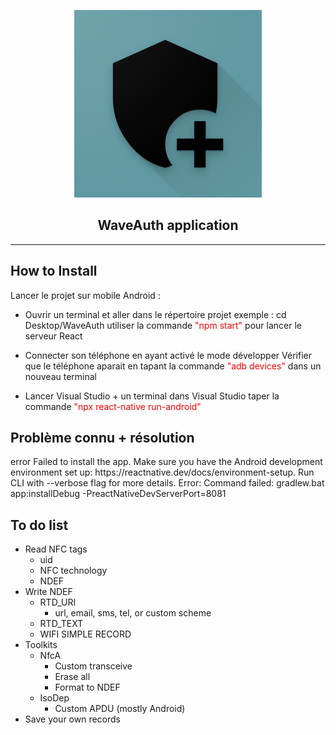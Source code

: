 <p align="center">
  <img alt="react-native-nfc-rewriter" src="./images/nfc-rewriter-icon.png" width="300">
</p>
<p align="center">
  <h2 align="center">WaveAuth application</h2>
</p>

---

## How to Install

Lancer le projet sur mobile Android :

- Ouvrir un terminal et aller dans le répertoire projet
  exemple : cd Desktop/WaveAuth
  utiliser la commande <FONT color="red">"npm start"</FONT> pour lancer le serveur React

- Connecter son téléphone en ayant activé le mode développer
  Vérifier que le téléphone aparait en tapant la commande <FONT color="red">"adb devices"</FONT> dans un nouveau terminal

- Lancer Visual Studio + un terminal dans Visual Studio
  taper la commande <FONT color="red">"npx react-native run-android"</FONT>

## Problème connu + résolution

<p> error Failed to install the app. Make sure you have the Android development environment set up: https://reactnative.dev/docs/environment-setup. Run CLI with --verbose flag for more details.
Error: Command failed: gradlew.bat app:installDebug -PreactNativeDevServerPort=8081
</p>

## To do list

- Read NFC tags
  - uid
  - NFC technology
  - NDEF
- Write NDEF
  - RTD_URI
    - url, email, sms, tel, or custom scheme
  - RTD_TEXT
  - WIFI SIMPLE RECORD
- Toolkits
  - NfcA
    - Custom transceive
    - Erase all
    - Format to NDEF
  - IsoDep
    - Custom APDU (mostly Android)
- Save your own records
